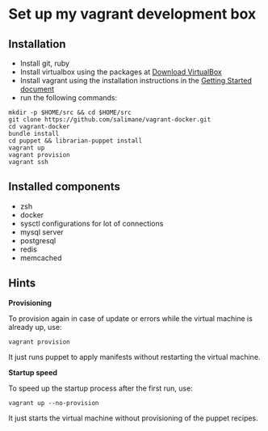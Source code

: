 Set up my vagrant development box
=================================

Installation
------------

-	Install git, ruby
-	Install virtualbox using the packages at [Download VirtualBox](https://www.virtualbox.org/wiki/Downloads)
-	Install vagrant using the installation instructions in the [Getting Started document](http://www.vagrantup.com/downloads.html)
-	run the following commands:

```shell
mkdir -p $HOME/src && cd $HOME/src
git clone https://github.com/salimane/vagrant-docker.git
cd vagrant-docker
bundle install
cd puppet && librarian-puppet install
vagrant up
vagrant provision
vagrant ssh
```

Installed components
--------------------

-	zsh
- docker
-	sysctl configurations for lot of connections
-	mysql server
-	postgresql
-	redis
-	memcached

Hints
-----

**Provisioning**

To provision again in case of update or errors while the virtual machine is already up, use:

```shell
vagrant provision
```

It just runs puppet to apply manifests without restarting the virtual machine.

**Startup speed**

To speed up the startup process after the first run, use:

```shell
vagrant up --no-provision
```

It just starts the virtual machine without provisioning of the puppet recipes.
